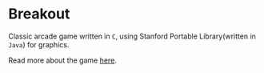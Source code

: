 # Breakout

Classic arcade game written in `C`, using Stanford Portable Library(written in `Java`) for graphics.

Read more about the game [here](https://en.m.wikipedia.org/wiki/Breakout_(video_game)).
